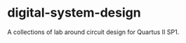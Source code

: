 digital-system-design
=====================

A collections of lab around circuit design for Quartus II SP1.
